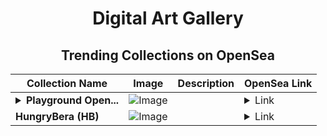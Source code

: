 <div align="center">

# Digital Art Gallery

## Trending Collections on OpenSea

| Collection Name                       | Image                                                                                     | Description                       | OpenSea Link                                                                                          |
|---------------------------------------|-------------------------------------------------------------------------------------------|-----------------------------------|--------------------------------------------------------------------------------------------------------|
| **<details><summary>Playground Open...</summary>Playground Open Ticketing Ecosystem Event 11153</details>** | ![Image](https://i.seadn.io/s/raw/files/ad4b567b5e819f5eb9dc8588aeb6896f.png?w=500&auto=format?w=200&auto=format) |  | <details><summary>Link</summary>[Playground Open Ticketing Ecosystem Event 11153](https://opensea.io/collection/playground-open-ticketing-ecosystem-event-11153)</details> |
| **HungryBera (HB)** | ![Image](https://i.seadn.io/s/raw/files/e8e8faebbca3a48b9bc754003372caf0.png?w=500&auto=format?w=200&auto=format) |  | <details><summary>Link</summary>[HungryBera (HB)](https://opensea.io/collection/hungrybera-hb)</details> |

</div>